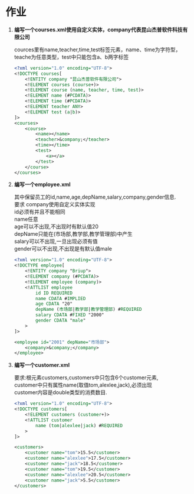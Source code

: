 # 作业

1. **编写一个courses.xml使用自定义实体，company代表昆山杰普软件科技有限公司**

    cources里有name,teacher,time,test标签元素，name、time为字符型，teache为任意类型，test中只能包含a、b两字标签

    ```XML
    <?xml version="1.0" encoding="UTF-8">
    <!DOCTYPE courses[
        <!ENTITY company "昆山杰普软件有限公司">
        <!ELEMENT courses (course+)>
        <!ELEMENT course (name, teacher, time, test)>
        <!ELEMENT name (#PCDATA)>
        <!ELEMENT time (#PCDATA)>
        <!ELEMENT teacher ANY>
        <!ELEMENT test (a|b)>
    ]>
    <courses>
        <course>
            <name></name>
            <teacher>&company;</teacher>
            <time></time>
            <test>
                <a></a>
            </test>
        </course>
    </courses>
    ```

2. **编写一个employee.xml**

    其中保留员工的id,name,age,depName,salary,company,gender信息.  
    要求 company使用自定义实体实现  
        id必须有并且不能相同  
        name任意  
        age可以不出现,不出现时有默认值20  
        depName只能在(市场部,教学部,教学管理部)中产生  
        salary可以不出现,一旦出现必须有值  
        gender可以不出现,不出现是有默认值male  

    ```XML
    <?xml version="1.0" encoding="UTF-8">
    <!DOCTYPE employee[
        <!ENTITY company "Briup">
        <!ELEMENT company (#PCDATA)>
        <!ELEMENT employee (company)>
        <!ATTLIST employee
            id ID REQUIRED
            name CDATA #IMPLIED
            age CDATA "20"
            depName (市场部|教学部|教学管理部) #REQUIRED
            salary CDATA #FIXED "2000"
            gender CDATA "male"
        >
    ]>

    <employee id="2001" depName="市场部">
        <company>&company;</company>
    </employee>
    ```

3. **编写一个customer.xml**

    要求:根元素customers,customers中只包含6个customer元素,  
        customer中只有属性name(取值tom,alexlee,jack),必须出现  
        customer内容是double类型的消费数目.  

    ```XML
    <?xml version="1.0" encoding="UTF-8">
    <!DOCTYPE customers[
        <!ELEMENT customers (customer+)>
        <!ATTLIST customer
            name (tom|alexlee|jack) #REQUIRED
        >
    ]>

    <customers>
        <customer name="tom">15.5</customer>
        <customer name="alexlee">17.5</customer>
        <customer name="jack">18.5</customer>
        <customer name="tom">19.5</customer>
        <customer name="alexlee">20.5</customer>
        <customer name="jack">5.5</customer>
    </customers>
    ```
